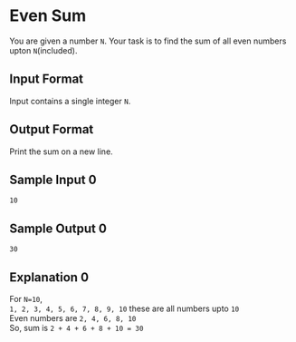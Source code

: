 # Even Sum

You are given a number `N`. Your task is to find the sum of all even numbers upton `N`(included).

## Input Format
Input contains a single integer `N`.

## Output Format
Print the sum on a new line.

## Sample Input 0
```
10
```
## Sample Output 0
```
30
```
## Explanation 0

For `N=10`,  
`1, 2, 3, 4, 5, 6, 7, 8, 9, 10` these are all numbers upto `10`  
Even numbers are `2, 4, 6, 8, 10`  
So, sum is `2 + 4 + 6 + 8 + 10 = 30` 
